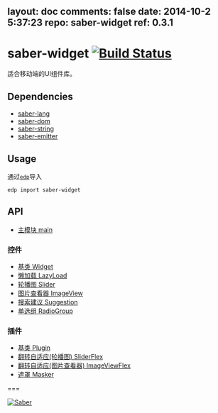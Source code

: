 layout: doc
comments: false
date: 2014-10-2 5:37:23
repo: saber-widget
ref: 0.3.1
---

# saber-widget [![Build Status](https://travis-ci.org/ecomfe/saber-widget.png)](https://travis-ci.org/ecomfe/saber-widget)

适合移动端的UI组件库。


## Dependencies

+ [saber-lang](https://github.com/ecomfe/saber-lang)
+ [saber-dom](https://github.com/ecomfe/saber-dom)
+ [saber-string](https://github.com/ecomfe/saber-string)
+ [saber-emitter](https://github.com/ecomfe/saber-emitter)

## Usage

通过[`edp`](https://github.com/ecomfe/edp)导入

```
edp import saber-widget
```

## API

* [主模块 main](./doc/api-mai.html)

### 控件

* [基类 Widget](./doc/api-widge.html)
* [懒加载 LazyLoad](./doc/api-widget-lazyloa.html)
* [轮播图 Slider](./doc/api-widget-slide.html)
* [图片查看器 ImageView](./doc/api-widget-imagevie.html)
* [搜索建议 Suggestion](./doc/api-widget-suggestio.html)
* [单选组 RadioGroup](./doc/api-widget-radiogrou.html)

### 插件

* [基类 Plugin](./doc/api-plugi.html)
* [翻转自适应(轮播图) SliderFlex](./doc/api-plugin-sliderfle.html)
* [翻转自适应(图片查看器) ImageViewFlex](./doc/api-plugin-imageviewfle.html)
* [遮罩 Masker](./doc/api-plugin-maske.html)

===

[![Saber](https://f.cloud.github.com/assets/157338/1485433/aeb5c72a-4714-11e3-87ae-7ef8ae66e605.png)](http://ecomfe.github.io/saber)
